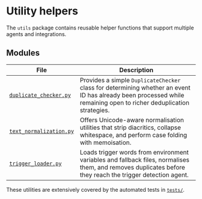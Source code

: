 # Utility helpers

The `utils` package contains reusable helper functions that support multiple agents and
integrations.

## Modules

| File | Description |
|------|-------------|
| [`duplicate_checker.py`](duplicate_checker.py) | Provides a simple `DuplicateChecker` class for determining whether an event ID has already been processed while remaining open to richer deduplication strategies. |
| [`text_normalization.py`](text_normalization.py) | Offers Unicode-aware normalisation utilities that strip diacritics, collapse whitespace, and perform case folding with memoisation. |
| [`trigger_loader.py`](trigger_loader.py) | Loads trigger words from environment variables and fallback files, normalises them, and removes duplicates before they reach the trigger detection agent. |

These utilities are extensively covered by the automated tests in [`tests/`](../tests/README.md).
